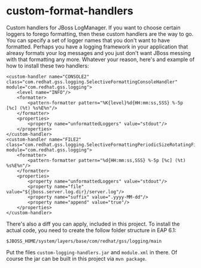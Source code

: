 custom-format-handlers
======================

Custom handlers for JBoss LogManager.  If you want to choose certain loggers to
forego formatting, then these custom handlers are the way to go.  You can
specify a set of logger names that you don't want to have formatted.  Perhaps
you have a logging framework in your application that alreasy formats your log
messages and you just don't want JBoss messing with that formatting any more.
Whatever your reason, here's and example of how to install these two handlers:

```
<custom-handler name="CONSOLE2" class="com.redhat.gss.logging.SelectiveFormattingConsoleHandler" module="com.redhat.gss.logging">
    <level name="INFO"/>
    <formatter>
        <pattern-formatter pattern="%K{level}%d{HH:mm:ss,SSS} %-5p [%c] (%t) %s%E%n"/>
    </formatter>
    <properties>
        <property name="unformattedLoggers" value="stdout"/>
    </properties>
</custom-handler>
<custom-handler name="FILE2" class="com.redhat.gss.logging.SelectiveFormattingPeriodicSizeRotatingFileHandler" module="com.redhat.gss.logging">
    <formatter>
        <pattern-formatter pattern="%d{HH:mm:ss,SSS} %-5p [%c] (%t) %s%E%n"/>
    </formatter>
    <properties>
        <property name="unformattedLoggers" value="stdout"/>
        <property name="file" value="${jboss.server.log.dir}/server.log"/>
        <property name="suffix" value=".yyyy-MM-dd"/>
        <property name="append" value="true"/>
    </properties>
</custom-handler>
```

There's also a diff you can apply, included in this project.  To install the
actual code, you need to create the follow folder structure in EAP 6.1:

```
$JBOSS_HOME/system/layers/base/com/redhat/gss/logging/main
```

Put the files `custom-logging-handlers.jar` and `module.xml` in there.  Of
course the jar can be built in this project via `mvn package`.
